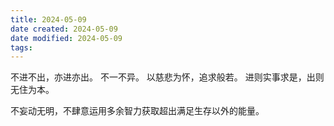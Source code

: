 ```yaml
---
title: 2024-05-09
date created: 2024-05-09
date modified: 2024-05-09
tags:
---
```

不进不出，亦进亦出。
不一不异。
以慈悲为怀，追求般若。
进则实事求是，出则无住为本。

不妄动无明，不肆意运用多余智力获取超出满足生存以外的能量。